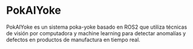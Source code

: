 # PokAIYoke
PokAIYoke es un sistema poka-yoke basado en ROS2 que utiliza técnicas de visión por computadora y machine learning para detectar anomalías y defectos en productos de manufactura en tiempo real. 
